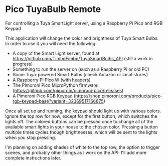 # Pico TuyaBulb Remote
For controlling a Tuya SmartLight server, using a Raspberry Pi Pico and RGB Keypad

This application will change the color and brightness of Tuya Smart Bulbs. In order to use it you will need the following:

- A copy of the Smart Light server, found at https://github.com/TimboFimbo/TuyaSmartBulbs_API (still a work in progress)
- Something to run the server on (such as a Raspberry Pi or old PC)
- Some Tuya-powered Smart Bulbs (check Amazon or local stores)
- A Raspberry Pi Pico W (with headers)
- The Pimoroni Pico MicroPython firmware (https://github.com/pimoroni/pimoroni-pico/releases)
- A Pimoroni Pico RGB Keypad (https://shop.pimoroni.com/products/pico-rgb-keypad-base?variant=32369517166675)

Once all set up and running, the keypad should light up with various colors. Ignore the top row for now, except for the first button, which switches the lights off. The colored buttons can be pressed once to change all of the available smart lights in your house to the chosen color. Pressing a button multiple times cycles though brightnesses, which will be sent to the lights when you stop pressing.

I'm planning on adding shades of white to the top row, the option to trigger scenes, and probably other things as I work on the API. I'll add more complete instructions later.
